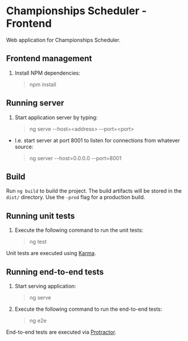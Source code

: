 # Championships Scheduler - Frontend

Web application for Championships Scheduler.

## Frontend management

1. Install NPM dependencies:

    > npm install

## Running server

1. Start application server by typing:
 
    > ng serve --host=\<address\> --port=\<port\>
    
- I.e. start server at port 8001 to listen for connections from whatever source:
 
    > ng server --host=0.0.0.0 --port=8001

## Build

Run `ng build` to build the project. The build artifacts will be stored in the `dist/` directory. Use the `-prod` flag for a production build.

## Running unit tests

1. Execute the following command to run the unit tests:
 
    > ng test
    
Unit tests are executed using [Karma](https://karma-runner.github.io).

## Running end-to-end tests

1. Start serving application:

    > ng serve

2. Execute the following command to run the end-to-end tests:

    > ng e2e 
    
End-to-end tests are executed via [Protractor](http://www.protractortest.org/).
